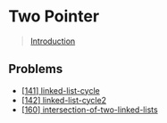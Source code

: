 # Two Pointer
> [Introduction](https://leetcode.com/explore/learn/card/linked-list/214/two-pointer-technique/1211/)

## Problems
* [[141] linked-list-cycle](./141.linked-list-cycle.go)
* [[142] linked-list-cycle2](./142.linked-list-cycle-ii.go)
* [[160] intersection-of-two-linked-lists](./160.intersection-of-two-linked-lists.go)
